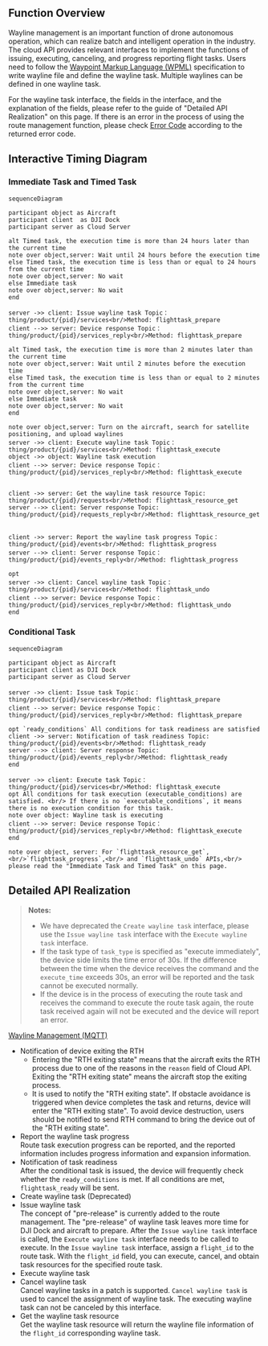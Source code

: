
## Function Overview

Wayline management is an important function of drone autonomous operation, which can realize batch and intelligent operation in the industry. The cloud API provides relevant interfaces to implement the functions of issuing, executing, canceling, and progress reporting flight tasks.
Users need to follow the [Waypoint Markup Language (WPML)](https://developer.dji.com/doc/cloud-api-tutorial/en/feature-set/dji-wpml/overview.html) specification to write wayline file and define the wayline task. Multiple waylines can be defined in one wayline task.

For the wayline task interface, the fields in the interface, and the explanation of the fields, please refer to the guide of "Detailed API Realization" on this page. If there is an error in the process of using the route management function, please check [Error Code](https://developer.dji.com/doc/cloud-api-tutorial/en/server-api-reference/error-code.html) according to the returned error code.



## Interactive Timing Diagram

### Immediate Task and Timed Task
```mermaid
sequenceDiagram

participant object as Aircraft
participant client  as DJI Dock
participant server as Cloud Server

alt Timed task, the execution time is more than 24 hours later than the current time
note over object,server: Wait until 24 hours before the execution time
else Timed task, the execution time is less than or equal to 24 hours from the current time
note over object,server: No wait
else Immediate task
note over object,server: No wait
end

server ->> client: Issue wayline task Topic：thing/product/{pid}/services<br/>Method: flighttask_prepare
client -->> server: Device response Topic：thing/product/{pid}/services_reply<br/>Method: flighttask_prepare

alt Timed task, the execution time is more than 2 minutes later than the current time
note over object,server: Wait until 2 minutes before the execution time
else Timed task, the execution time is less than or equal to 2 minutes from the current time
note over object,server: No wait
else Immediate task
note over object,server: No wait
end

note over object,server: Turn on the aircraft, search for satellite positioning, and upload waylines
server ->> client: Execute wayline task Topic：thing/product/{pid}/services<br/>Method: flighttask_execute
object ->> object: Wayline task execution
client -->> server: Device response Topic：thing/product/{pid}/services_reply<br/>Method: flighttask_execute


client ->> server: Get the wayline task resource Topic: thing/product/{pid}/requests<br/>Method: flighttask_resource_get
server -->> client: Server response Topic: thing/product/{pid}/requests_reply<br/>Method: flighttask_resource_get


client ->> server: Report the wayline task progress Topic：thing/product/{pid}/events<br/>Method: flighttask_progress
server -->> client: Server response Topic：thing/product/{pid}/events_reply<br/>Method: flighttask_progress

opt
server ->> client: Cancel wayline task Topic：thing/product/{pid}/services<br/>Method: flighttask_undo
client -->> server: Device response Topic：thing/product/{pid}/services_reply<br/>Method: flighttask_undo
end
```

### Conditional Task
```mermaid
sequenceDiagram

participant object as Aircraft
participant client as DJI Dock
participant server as Cloud Server

server ->> client: Issue task Topic：thing/product/{pid}/services<br/>Method: flighttask_prepare
client -->> server: Device response Topic：thing/product/{pid}/services_reply<br/>Method: flighttask_prepare

opt `ready_conditions` All conditions for task readiness are satisfied
client ->> server: Notification of task readiness Topic: thing/product/{pid}/events<br/>Method: flighttask_ready
server -->> client: Server response Topic: thing/product/{pid}/events_reply<br/>Method: flighttask_ready
end

server ->> client: Execute task Topic：thing/product/{pid}/services<br/>Method: flighttask_execute
opt All conditions for task execution (executable_conditions) are satisfied. <br/> If there is no `executable_conditions`, it means there is no execution condition for this task.
note over object: Wayline task is executing
client -->> server: Device response Topic：thing/product/{pid}/services_reply<br/>Method: flighttask_execute
end

note over object, server: For `flighttask_resource_get`,<br/>`flighttask_progress`,<br/> and `flighttask_undo` APIs,<br/> please read the "Immediate Task and Timed Task" on this page.

```

## Detailed API Realization

> **Notes:**
>
> * We have deprecated the `Create wayline task` interface, please use the `Issue wayline task` interface with the `Execute wayline task` interface.
> * If the task type of `task_type` is specified as "execute immediately", the device side limits the time error of 30s. If the difference between the time when the device receives the command and the `execute_time` exceeds 30s, an error will be reported and the task cannot be executed normally.
> * If the device is in the process of executing the route task and receives the command to execute the route task again, the route task received again will not be executed and the device will report an error.

[Wayline Management (MQTT)](https://developer.dji.com/doc/cloud-api-tutorial/en/server-api-reference/mqtt/thing-model/gateway/dock/wayline.html)

* Notification of device exiting the RTH
  * Entering the "RTH exiting state" means that the aircraft exits the RTH process due to one of the reasons in the `reason` field of Cloud API. Exiting the "RTH exiting state" means the aircraft stop the exiting process.
  * It is used to notify the "RTH exiting state". If obstacle avoidance is triggered when device completes the task and returns, device will enter the "RTH exiting state". To avoid device destruction, users should be notified to send RTH command to bring the device out of the "RTH exiting state".
* Report the wayline task progress<br/>
  Route task execution progress can be reported, and the reported information includes progress information and expansion information.
* Notification of task readiness<br/>
  After the conditional task is issued, the device will frequently check whether the `ready_conditions` is met. If all conditions are met, `flighttask_ready` will be sent.
* Create wayline task (Deprecated)
* Issue wayline task<br/>
  The concept of "pre-release" is currently added to the route management. The "pre-release" of wayline task leaves more time for DJI Dock and aircraft to prepare. After the `Issue wayline task` interface is called, the `Execute wayline task` interface needs to be called to execute. In the `Issue wayline task` interface, assign a `flight_id` to the route task. With the `flight_id` field, you can execute, cancel, and obtain task resources for the specified route task.
* Execute wayline task
* Cancel wayline task<br/>
  Cancel wayline tasks in a patch is supported. `Cancel wayline task` is used to cancel the assignment of wayline task. The executing wayline task can not be canceled by this interface.
* Get the wayline task resource<br/>
  Get the wayline task resource will return the wayline file information of the `flight_id` corresponding wayline task.
